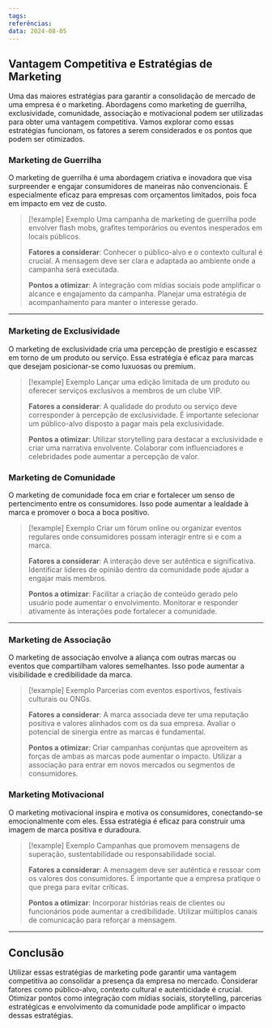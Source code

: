 ```yaml
---
tags: 
referências: 
data: 2024-08-05
---
```

## Vantagem Competitiva e Estratégias de Marketing

Uma das maiores estratégias para garantir a consolidação de mercado de uma empresa é o marketing. Abordagens como marketing de guerrilha, exclusividade, comunidade, associação e motivacional podem ser utilizadas para obter uma vantagem competitiva. Vamos explorar como essas estratégias funcionam, os fatores a serem considerados e os pontos que podem ser otimizados.

### Marketing de Guerrilha

O marketing de guerrilha é uma abordagem criativa e inovadora que visa surpreender e engajar consumidores de maneiras não convencionais. É especialmente eficaz para empresas com orçamentos limitados, pois foca em impacto em vez de custo.

> [!example] Exemplo
> Uma campanha de marketing de guerrilha pode envolver flash mobs, grafites temporários ou eventos inesperados em locais públicos.
> 
> **Fatores a considerar**: Conhecer o público-alvo e o contexto cultural é crucial. A mensagem deve ser clara e adaptada ao ambiente onde a campanha será executada.
> 
> **Pontos a otimizar**: A integração com mídias sociais pode amplificar o alcance e engajamento da campanha. Planejar uma estratégia de acompanhamento para manter o interesse gerado.

---
### Marketing de Exclusividade

O marketing de exclusividade cria uma percepção de prestígio e escassez em torno de um produto ou serviço. Essa estratégia é eficaz para marcas que desejam posicionar-se como luxuosas ou premium.

> [!example] Exemplo
> Lançar uma edição limitada de um produto ou oferecer serviços exclusivos a membros de um clube VIP.
> 
> **Fatores a considerar**: A qualidade do produto ou serviço deve corresponder à percepção de exclusividade. É importante selecionar um público-alvo disposto a pagar mais pela exclusividade.
> 
> **Pontos a otimizar**: Utilizar storytelling para destacar a exclusividade e criar uma narrativa envolvente. Colaborar com influenciadores e celebridades pode aumentar a percepção de valor.

### Marketing de Comunidade

O marketing de comunidade foca em criar e fortalecer um senso de pertencimento entre os consumidores. Isso pode aumentar a lealdade à marca e promover o boca a boca positivo.

> [!example] Exemplo
> Criar um fórum online ou organizar eventos regulares onde consumidores possam interagir entre si e com a marca.
> 
> **Fatores a considerar**: A interação deve ser autêntica e significativa. Identificar líderes de opinião dentro da comunidade pode ajudar a engajar mais membros.
> 
> **Pontos a otimizar**: Facilitar a criação de conteúdo gerado pelo usuário pode aumentar o envolvimento. Monitorar e responder ativamente às interações pode fortalecer a comunidade.

---
### Marketing de Associação

O marketing de associação envolve a aliança com outras marcas ou eventos que compartilham valores semelhantes. Isso pode aumentar a visibilidade e credibilidade da marca.

> [!example] Exemplo
> Parcerias com eventos esportivos, festivais culturais ou ONGs.
> 
> **Fatores a considerar**: A marca associada deve ter uma reputação positiva e valores alinhados com os da sua empresa. Avaliar o potencial de sinergia entre as marcas é fundamental.
> 
> **Pontos a otimizar**: Criar campanhas conjuntas que aproveitem as forças de ambas as marcas pode aumentar o impacto. Utilizar a associação para entrar em novos mercados ou segmentos de consumidores.

### Marketing Motivacional

O marketing motivacional inspira e motiva os consumidores, conectando-se emocionalmente com eles. Essa estratégia é eficaz para construir uma imagem de marca positiva e duradoura.

> [!example]  Exemplo
> Campanhas que promovem mensagens de superação, sustentabilidade ou responsabilidade social.
> 
> **Fatores a considerar**: A mensagem deve ser autêntica e ressoar com os valores dos consumidores. É importante que a empresa pratique o que prega para evitar críticas.
> 
> **Pontos a otimizar**: Incorporar histórias reais de clientes ou funcionários pode aumentar a credibilidade. Utilizar múltiplos canais de comunicação para reforçar a mensagem.

---
## Conclusão

Utilizar essas estratégias de marketing pode garantir uma vantagem competitiva ao consolidar a presença da empresa no mercado. Considerar fatores como público-alvo, contexto cultural e autenticidade é crucial. Otimizar pontos como integração com mídias sociais, storytelling, parcerias estratégicas e envolvimento da comunidade pode amplificar o impacto dessas estratégias.